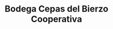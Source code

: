 ---
title: "Bodega Cepas del Bierzo Cooperativa"
url: /ponferrada/bodega-cepas-del-bierzo-cooperativa/
shop: Wein
---